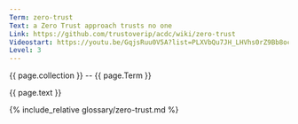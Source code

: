 ```yaml
---
Term: zero-trust
Text: a Zero Trust approach trusts no one
Link: https://github.com/trustoverip/acdc/wiki/zero-trust
Videostart: https://youtu.be/GqjsRuu0V5A?list=PLXVbQu7JH_LHVhs0rZ9Bb8ocyKlPljkaG&t=55m37s
Level: 3
---
```


{{ page.collection }} -- {{ page.Term }}

   {{ page.text }}

{% include_relative glossary/zero-trust.md %}
